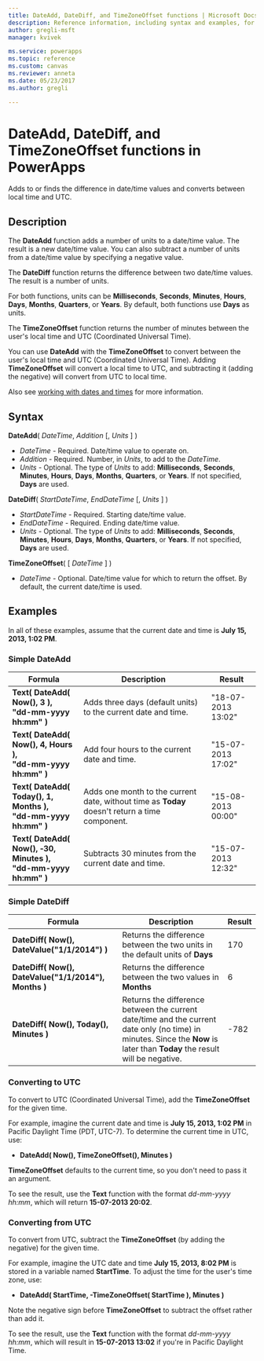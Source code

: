 ```yaml
---
title: DateAdd, DateDiff, and TimeZoneOffset functions | Microsoft Docs
description: Reference information, including syntax and examples, for the DateAdd, DateDiff, and TimeZoneOffset functions in PowerApps
author: gregli-msft
manager: kvivek

ms.service: powerapps
ms.topic: reference
ms.custom: canvas
ms.reviewer: anneta
ms.date: 05/23/2017
ms.author: gregli

---
```

# DateAdd, DateDiff, and TimeZoneOffset functions in PowerApps
Adds to or finds the difference in date/time values and converts between local time and UTC.

## Description
The **DateAdd** function adds a number of units to a date/time value. The result is a new date/time value. You can also subtract a number of units from a date/time value by specifying a negative value.

The **DateDiff** function returns the difference between two date/time values. The result is a number of units.

For both functions, units can be **Milliseconds**, **Seconds**, **Minutes**, **Hours**, **Days**, **Months**, **Quarters**, or **Years**.  By default, both functions use **Days** as units.

The **TimeZoneOffset** function returns the number of minutes between the user's local time and UTC (Coordinated Universal Time).   

You can use **DateAdd** with the **TimeZoneOffset** to convert between the user's local time and UTC (Coordinated Universal Time).  Adding **TimeZoneOffset** will convert a local time to UTC, and subtracting it (adding the negative) will convert from UTC to local time.

Also see [working with dates and times](../show-text-dates-times.md) for more information.

## Syntax
**DateAdd**( *DateTime*, *Addition* [, *Units* ] )

* *DateTime* - Required. Date/time value to operate on.
* *Addition* - Required. Number, in *Units*, to add to the *DateTime*.
* *Units* - Optional. The type of *Units* to add: **Milliseconds**, **Seconds**, **Minutes**, **Hours**, **Days**, **Months**, **Quarters**, or **Years**.  If not specified, **Days** are used.

**DateDiff**( *StartDateTime*, *EndDateTime* [, *Units* ] )

* *StartDateTime* - Required. Starting date/time value.
* *EndDateTime* - Required. Ending date/time value.
* *Units* - Optional. The type of *Units* to add: **Milliseconds**, **Seconds**, **Minutes**, **Hours**, **Days**, **Months**, **Quarters**, or **Years**.  If not specified, **Days** are used.

**TimeZoneOffset**( [ *DateTime* ] )

* *DateTime* - Optional.  Date/time value for which to return the offset.  By default, the current date/time is used.

## Examples
In all of these examples, assume that the current date and time is **July 15, 2013, 1:02 PM**.

### Simple DateAdd

| Formula | Description | Result |
| --- | --- | --- |
| **Text( DateAdd( Now(), 3 ),<br>"dd-mm-yyyy hh:mm" )** |Adds three days (default units) to the current date and time. |"18-07-2013 13:02" |
| **Text( DateAdd( Now(), 4, Hours ),<br>"dd-mm-yyyy hh:mm" )** |Add four hours to the current date and time. |"15-07-2013 17:02" |
| **Text( DateAdd( Today(), 1, Months ),<br>"dd-mm-yyyy hh:mm" )** |Adds one month to the current date, without time as **Today** doesn't return a time component. |"15-08-2013 00:00" |
| **Text( DateAdd( Now(), &#8209;30, Minutes ),<br>"dd-mm-yyyy hh:mm" )** |Subtracts 30 minutes from the current date and time. |"15-07-2013 12:32" |

### Simple DateDiff

| Formula | Description | Result |
| --- | --- | --- |
| **DateDiff( Now(), DateValue("1/1/2014") )** |Returns the difference between the two units in the default units of **Days** |170 |
| **DateDiff( Now(), DateValue("1/1/2014"), Months )** |Returns the difference between the two values in **Months** |6 |
| **DateDiff( Now(), Today(), Minutes )** |Returns the difference between the current date/time and the current date only (no time) in minutes.  Since the **Now** is later than **Today** the result will be negative. |-782 |

### Converting to UTC
To convert to UTC (Coordinated Universal Time), add the **TimeZoneOffset** for the given time.  

For example, imagine the current date and time is **July 15, 2013, 1:02 PM** in Pacific Daylight Time (PDT, UTC-7).  To determine the current time in UTC, use:

* **DateAdd( Now(), TimeZoneOffset(), Minutes )**

**TimeZoneOffset** defaults to the current time, so you don't need to pass it an argument.

To see the result, use the **Text** function with the format *dd-mm-yyyy hh:mm*, which will return **15-07-2013 20:02**.

### Converting from UTC
To convert from UTC, subtract the **TimeZoneOffset** (by adding the negative) for the given time.

For example, imagine the UTC date and time **July 15, 2013, 8:02 PM** is stored in a variable named **StartTime**. To adjust the time for the user's time zone, use:

* **DateAdd( StartTime, -TimeZoneOffset( StartTime ), Minutes )**

Note the negative sign before **TimeZoneOffset** to subtract the offset rather than add it.

To see the result, use the **Text** function with the format *dd-mm-yyyy hh:mm*, which will result in **15-07-2013 13:02** if you're in Pacific Daylight Time.

